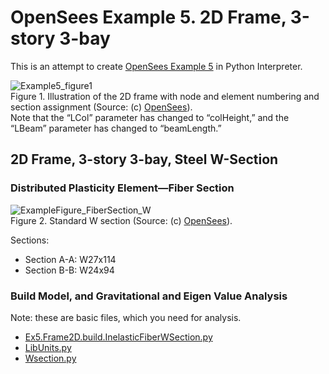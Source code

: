 # OpenSees Example 5. 2D Frame, 3-story 3-bay

This is an attempt to create [OpenSees Example 5](https://opensees.berkeley.edu/wiki/index.php/OpenSees_Example_5._2D_Frame,_3-story_3-bay,_Reinforced-Concrete_Section_%26_Steel_W-Section) in Python Interpreter.

![Example5_figure1](https://user-images.githubusercontent.com/54548261/146332935-694b8758-3aa8-4b97-a389-77531c47bf77.GIF)<br/>
Figure 1. Illustration of the 2D frame with node and element numbering and section assignment (Source: (c) [OpenSees](https://opensees.berkeley.edu/)).<br/>
Note that the “LCol” parameter has changed to “colHeight,” and the “LBeam” parameter has changed to “beamLength.”

## 2D Frame, 3-story 3-bay, Steel W-Section

### Distributed Plasticity Element—Fiber Section
![ExampleFigure_FiberSection_W](https://user-images.githubusercontent.com/54548261/146336212-cf7a92b7-a0c9-433e-92b7-e3cebcc1fafe.GIF)<br/>
Figure 2. Standard W section (Source: (c) [OpenSees](https://opensees.berkeley.edu/)).<br/>

Sections:
- Section A-A: W27x114
- Section B-B: W24x94

### Build Model, and Gravitational and Eigen Value Analysis
Note: these are basic files, which you need for analysis.
- [Ex5.Frame2D.build.InelasticFiberWSection.py](https://github.com/farshadrasuli/OpenSeesPy/blob/8d37c574ed1e92e3492f10844a573ef4c2f199e9/OpenSees%20Examples/Example%205/Ex5.Frame2D.build.InelasticFiberWSection.py)
- [LibUnits.py](https://github.com/farshadrasuli/OpenSeesPy/blob/8d37c574ed1e92e3492f10844a573ef4c2f199e9/OpenSees%20Examples/Example%205/LibUnits.py)
- [Wsection.py](https://github.com/farshadrasuli/OpenSeesPy/blob/8d37c574ed1e92e3492f10844a573ef4c2f199e9/OpenSees%20Examples/Example%205/Wsection.py)
